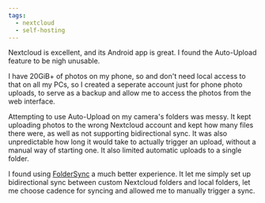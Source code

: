 ```yaml
---
tags:
  - nextcloud
  - self-hosting
---
```

Nextcloud is excellent, and its Android app is great.  I found the Auto-Upload feature to be nigh unusable.

I have 20GiB+ of photos on my phone, so and don't need local access to that on all my PCs, so I created a seperate account just for phone photo uploads, to serve as a backup and allow me to access the photos from the web interface.

Attempting to use Auto-Upload on my camera's folders was messy.  It kept uploading photos to the wrong Nextcloud account and kept how many files there were, as well as not supporting bidirectional sync.  It was also unpredictable how long it would take to actually trigger an upload, without a manual way of starting one.  It also limited automatic uploads to a single folder.

I found using [FolderSync](https://www.tacit.dk/foldersync) a much better experience.  It let me simply set up bidirectional sync between custom Nextcloud folders and local folders, let me choose cadence for syncing and allowed me to manually trigger a sync.
